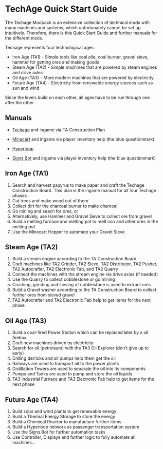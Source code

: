 # TechAge Quick Start Guide

The Techage Modpack is an extensive collection of technical mods with many machines and systems, which unfortunately cannot be set up intuitively. Therefore, there is this Quick Start Guide and further manuals for the different mods.


Techage represents four technological ages:

- Iron Age (TA1) - Simple tools like coal pile, coal burner, gravel sieve, hammer for getting ores and making goods
- Steam Age (TA2) - Simple machines that are powered by steam engines and drive axles
- Oil Age (TA3) - More modern machines that are powered by electricity
- Future Age (TA4) - Electricity from renewable energy sources such as sun and wind

Since the levels build on each other, all ages have to be run through one after the other.



## Manuals

- [Techage](https://github.com/joe7575/techage/wiki) and ingame via TA Construction Plan

- [Minecart](https://github.com/joe7575/minecart/blob/master/README.md) and ingame via player inventory help (the blue questionmark)
- [Hyperloop](https://github.com/joe7575/Minetest-Hyperloop/wiki)
- [Signs Bot](https://github.com/joe7575/signs_bot/blob/master/README.md) and ingame via player inventory help (the blue questionmark)



## Iron Age (TA1)

1. Search and harvest papyrus to make paper and craft the Techage Construction Board. This plan is the ingame manual for all four Techage phases
2. Cut trees and make wood out of them
3. Collect dirt for the charcoal burner to make charcoal
4. Go mining and seach for ores, or
5. Alternatively, use Hammer and Gravel Sieve to collect ore from gravel
6. Build a melting furnace and melting pot to melt iron and other ores in the melting pot
7. Use the Minecart Hopper to automate your Gravel Sieve



## Steam Age (TA2)

1. Build a stream engine according to the TA Construction Board
2. Craft machines like TA2 Grinder, TA2 Sieve, TA2 Distributor, TA2 Pusher, TA2 Autocrafter, TA2 Electronic Fab, and TA2 Quarry
3. Connect the machines with the stream engine via drive axles (if needed)
4. Use the Quarry to collect cobblestone or go mining
5. Crushing, grinding and sieving of cobblestone is used to extract ores
6. Build a Gravel washer according to the TA Construction Board to collect further ores from sieved gravel
7. TA2 Autocrafter and TA2 Electronic Fab help to get items for the next phase



## Oil Age (TA3)

1. Build a coal-fired Power Station which can be replaced later by a oil firebox
2. Craft new machines driven by electricity
3. Search for oil (petroleum) with the TA3 Oil Explorer (don't give up to early)
4. Drilling derricks and oil pumps help them get the oil
5. Railways are used to transport oil to the power plants
6. Distillation Towers are used to separate the oil into its components
7. Pumps and Tanks are used to pump and store the oil liquids
8. TA3 Industrial Furnace and TA3 Electronic Fab help to get items for the next phase



## Future Age (TA4)

1. Build solar and wind plants to get renewable energy
2. Build a Thermal Energy Storage to store the energy
3. Build a Chemical Reactor to manufacture further items
4. Build a Hyperloop network as passenger transportation system
5. Use the Signs Bot for further automation tasks
6. Use Controller, Displays and further logic to fully automate all machines...